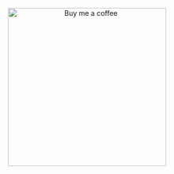 <p align="center">
    <img width="320" alt="Buy me a coffee" src="https://cdn.devtips.cn/buy-me-a-coffee-wechat.png"/>
</p>
<b/>
<html>
